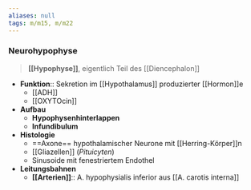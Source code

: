 ```yaml
---
aliases: null
tags: m/m15, m/m22
---
```

### Neurohypophyse
> **[[Hypophyse]]**, eigentlich Teil des [[Diencephalon]]
- **Funktion**:: Sekretion im [[Hypothalamus]] produzierter [[Hormon]]e
	- [[ADH]]
	- [[OXYTOcin]]
- **Aufbau**
	- **Hypophysenhinterlappen**
	- **Infundibulum**
- **Histologie**
	- ==Axone== hypothalamischer Neurone mit [[Herring-Körper]]n
	- [[Gliazellen]] (*Pituicyten*)
	- Sinusoide mit fenestriertem Endothel
- **Leitungsbahnen**
	- **[[Arterien]]**:: A. hypophysialis inferior aus [[A. carotis interna]]